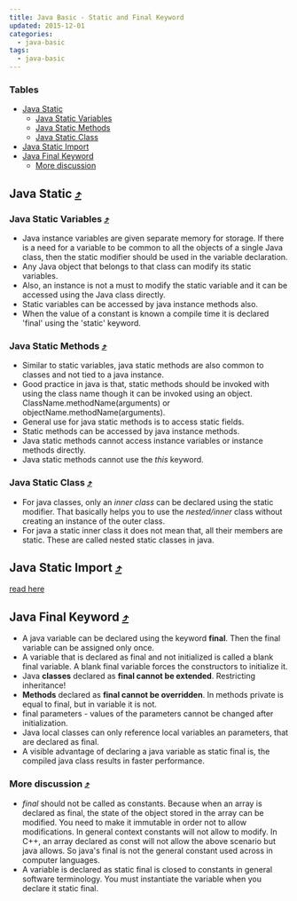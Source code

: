 ```yaml
---
title: Java Basic - Static and Final Keyword
updated: 2015-12-01
categories:
  - java-basic
tags:
  - java-basic
---
```


### Tables

* [Java Static](#java-static-10548tables)
  * [Java Static Variables](#java-static-variables-10548tables)
  * [Java Static Methods](#java-static-methods-10548tables)
  * [Java Static Class](#java-static-class-10548tables)
* [Java Static Import](#java-static-import-10548tables)
* [Java Final Keyword](#java-final-keyword-10548tables)
  * [More discussion](#more-discussion-10548tables)

## Java Static [&#10548;](#tables)

### Java Static Variables [&#10548;](#tables)

* Java instance variables are given separate memory for storage. If there is a need for a variable to be common to all the objects of a single Java class, then the static modifier should be used in the variable declaration.
* Any Java object that belongs to that class can modify its static variables.
* Also, an instance is not a must to modify the static variable and it can be accessed using the Java class directly.
* Static variables can be accessed by java instance methods also.
* When the value of a constant is known a compile time it is declared 'final' using the 'static' keyword.

### Java Static Methods [&#10548;](#tables)

* Similar to static variables, java static methods are also common to classes and not tied to a java instance.
* Good practice in java is that, static methods should be invoked with using the class name though it can be invoked using an object.
ClassName.methodName(arguments) or 
objectName.methodName(arguments).
* General use for java static methods is to access static fields.
* Static methods can be accessed by java instance methods.
* Java static methods cannot access instance variables or instance methods directly.
* Java static methods cannot use the *this* keyword.

### Java Static Class [&#10548;](#tables)

* For java classes, only an *inner class* can be declared using the static modifier. That basically helps you to use the *nested/inner* class without creating an instance of the outer class.
* For java a static inner class it does not mean that, all their members are static. These are called nested static classes in java.

## Java Static Import [&#10548;](#tables)
[read here](http://javapapers.com/core-java/what-is-a-static-import-in-java/)

## Java Final Keyword [&#10548;](#tables)

* A java variable can be declared using the keyword **final**. Then the final variable can be assigned only once.
* A variable that is declared as final and not initialized is called a blank final variable. A blank final variable forces the constructors to initialize it.
* Java **classes** declared as **final cannot be extended**. Restricting inheritance!
* **Methods** declared as **final cannot be overridden**. In methods private is equal to final, but in variable it is not.
* final parameters - values of the parameters cannot be changed after initialization. 
* Java local classes can only reference local variables an parameters, that are declared as final.
* A visible advantage of declaring a java variable as static final is, the compiled java class results in faster performance.

### More discussion  [&#10548;](#tables)

* *final* should not be called as constants. Because when an array is declared as final, the state of the object stored in the array can be modified. You need to make it immutable in order not to allow modifications. In general context constants will not allow to modify. In C++, an array declared as const will not allow the above scenario but java allows. So java's final is not the general constant used across in computer languages.
* A variable is declared as static final is closed to constants in general software terminology. You must instantiate the variable when you declare it static final.
